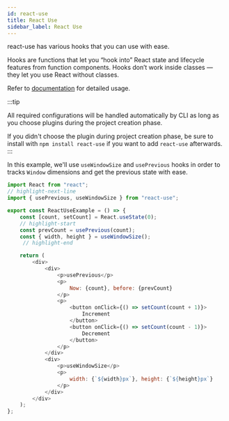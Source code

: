 ```yaml
---
id: react-use
title: React Use
sidebar_label: React Use
---
```

  
react-use has various hooks that you can use with ease.

Hooks are functions that let you “hook into” React state and lifecycle features from function components. Hooks don’t work inside classes — they let you use React without classes.

Refer to [documentation](https://github.com/streamich/react-use) for detailed usage.

:::tip

All required configurations will be handled automatically by CLI as long as you choose plugins during the project creation phase.

If you didn't choose the plugin during project creation phase, be sure to install with `npm install react-use` if you want to add `react-use` afterwards.
:::

In this example, we'll use `useWindowSize` and  `usePrevious` hooks in order to  tracks `Window` dimensions and get the previous state with ease.

```js
import React from "react";
// highlight-next-line
import { usePrevious, useWindowSize } from "react-use";

export const ReactUseExample = () => {
    const [count, setCount] = React.useState(0);
    // highlight-start
    const prevCount = usePrevious(count);
    const { width, height } = useWindowSize();
     // highlight-end

    return (
        <div>
            <div>
                <p>usePrevious</p>
                <p>
                    Now: {count}, before: {prevCount}
                </p>
                <p>
                    <button onClick={() => setCount(count + 1)}>
                        Increment
                    </button>
                    <button onClick={() => setCount(count - 1)}>
                        Decrement
                    </button>
                </p>
            </div>
            <div>
                <p>useWindowSize</p>
                <p>
                    width: {`${width}px`}, height: {`${height}px`}
                </p>
            </div>
        </div>
    );
};
```
